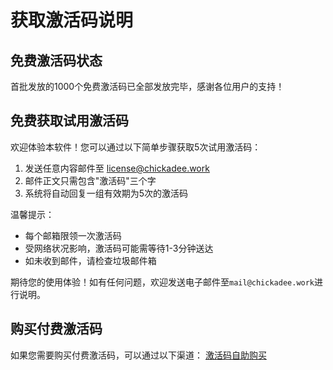 # 获取激活码说明

## 免费激活码状态
首批发放的1000个免费激活码已全部发放完毕，感谢各位用户的支持！

## 免费获取试用激活码
欢迎体验本软件！您可以通过以下简单步骤获取5次试用激活码：

1. 发送任意内容邮件至 license@chickadee.work
2. 邮件正文只需包含"激活码"三个字
3. 系统将自动回复一组有效期为5次的激活码

温馨提示：
- 每个邮箱限领一次激活码
- 受网络状况影响，激活码可能需等待1-3分钟送达
- 如未收到邮件，请检查垃圾邮件箱

期待您的使用体验！如有任何问题，欢迎发送电子邮件至`mail@chickadee.work`进行说明。

## 购买付费激活码
如果您需要购买付费激活码，可以通过以下渠道：
[激活码自助购买](https://www.yishengfk.cn/liebiao/3A2F30F5213A2DF1)
